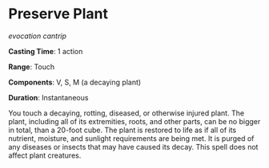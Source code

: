 # Preserve Plant
*evocation cantrip*

**Casting Time**: 1 action

**Range**: Touch

**Components**: V, S, M (a decaying plant)

**Duration**: Instantaneous

You touch a decaying, rotting, diseased, or otherwise injured plant. The plant, including all of its extremities, roots, and other parts, can be no bigger in total, than a 20-foot cube. The plant is restored to life as if all of its nutrient, moisture, and sunlight requirements are being met. It is purged of any diseases or insects that may have caused its decay. This spell does not affect plant creatures.
